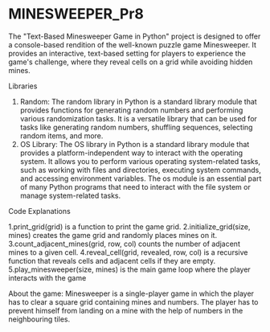 # MINESWEEPER_Pr8
The "Text-Based Minesweeper Game in Python" project is designed to offer a console-based rendition of the well-known puzzle game Minesweeper. It provides an interactive, text-based setting for players to experience the game's challenge, where they reveal cells on a grid while avoiding hidden mines. 


Libraries 
1.	Random: The random library in Python is a standard library module that provides functions for generating random numbers and performing various randomization tasks. It is a versatile library that can be used for tasks like generating random numbers, shuffling sequences, selecting random items, and more.
2.	OS Library: The OS library in Python is a standard library module that provides a platform-independent way to interact with the operating system. It allows you to perform various operating system-related tasks, such as working with files and directories, executing system commands, and accessing environment variables. The os module is an essential part of many Python programs that need to interact with the file system or manage system-related tasks.


Code Explanations

1.print_grid(grid) is a function to print the game grid.
2.initialize_grid(size, mines) creates the game grid and randomly places mines on it.
3.count_adjacent_mines(grid, row, col) counts the number of adjacent mines to a given cell.
4.reveal_cell(grid, revealed, row, col) is a recursive function that reveals cells and adjacent cells if they are empty.
5.play_minesweeper(size, mines) is the main game loop where the player interacts with the game

About the game:
Minesweeper is a single-player game in which the player has to clear a square grid containing mines and numbers. The player has to prevent himself from landing on a mine with the help of numbers in the neighbouring tiles.
